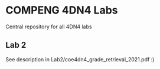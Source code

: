 # COMPENG 4DN4 Labs
Central repository for all 4DN4 labs

## Lab 2
See description in Lab2/coe4dn4_grade_retrieval_2021.pdf :)
